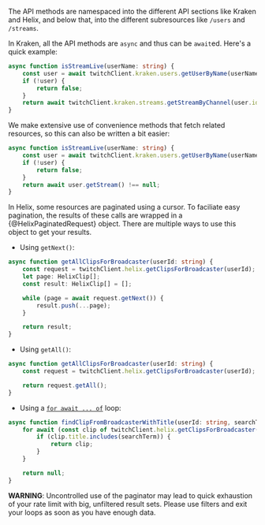 The API methods are namespaced into the different API sections like Kraken and Helix, and below that, into the different subresources like `/users` and `/streams`.

In Kraken, all the API methods are `async` and thus can be `await`ed. Here's a quick example:

```typescript
async function isStreamLive(userName: string) {
	const user = await twitchClient.kraken.users.getUserByName(userName);
	if (!user) {
		return false;
	}
	return await twitchClient.kraken.streams.getStreamByChannel(user.id) !== null;
}
```

We make extensive use of convenience methods that fetch related resources, so this can also be written a bit easier:

```typescript
async function isStreamLive(userName: string) {
	const user = await twitchClient.kraken.users.getUserByName(userName);
	if (!user) {
		return false;
	}
	return await user.getStream() !== null;
}
```

In Helix, some resources are paginated using a cursor. To faciliate easy pagination, the results of these calls are wrapped in a {@HelixPaginatedRequest} object. There are multiple ways to use this object to get your results.

- Using `getNext()`:

```typescript
async function getAllClipsForBroadcaster(userId: string) {
	const request = twitchClient.helix.getClipsForBroadcaster(userId);
	let page: HelixClip[];
	const result: HelixClip[] = [];

	while (page = await request.getNext()) {
		result.push(...page);
	}

	return result;
}
```

- Using `getAll()`:

```typescript
async function getAllClipsForBroadcaster(userId: string) {
	const request = twitchClient.helix.getClipsForBroadcaster(userId);

	return request.getAll();
}
```

- Using a [`for await ... of`](https://developer.mozilla.org/en-US/docs/Web/JavaScript/Reference/Statements/for-await...of) loop:

```typescript
async function findClipFromBroadcasterWithTitle(userId: string, searchTerm: string) {
	for await (const clip of twitchClient.helix.getClipsForBroadcaster(userId)) {
		if (clip.title.includes(searchTerm)) {
			return clip;
		}
	}

	return null;
}
```

**WARNING**: Uncontrolled use of the paginator may lead to quick exhaustion of your rate limit with big, unfiltered result sets. Please use filters and exit your loops as soon as you have enough data.
